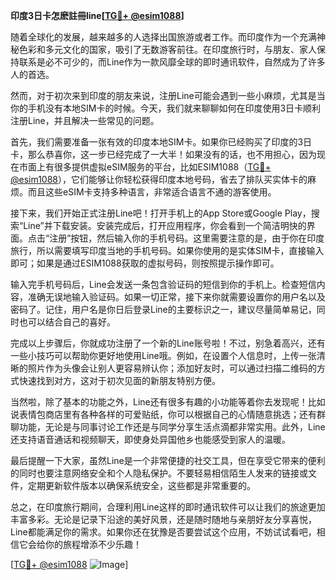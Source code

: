 **印度3日卡怎麽註冊line[[TG💪+ @esim1088](https://t.me/s/esim1088)]**

随着全球化的发展，越来越多的人选择出国旅游或者工作。而印度作为一个充满神秘色彩和多元文化的国家，吸引了无数游客前往。在印度旅行时，与朋友、家人保持联系是必不可少的，而Line作为一款风靡全球的即时通讯软件，自然成为了许多人的首选。

然而，对于初次来到印度的朋友来说，注册Line可能会遇到一些小麻烦，尤其是当你的手机没有本地SIM卡的时候。今天，我们就来聊聊如何在印度使用3日卡顺利注册Line，并且解决一些常见的问题。

首先，我们需要准备一张有效的印度本地SIM卡。如果你已经购买了印度的3日卡，那么恭喜你，这一步已经完成了一大半！如果没有的话，也不用担心，因为现在市面上有很多提供虚拟eSIM服务的平台，比如ESIM1088（[TG💪+ @esim1088](https://t.me/s/esim1088)），它们能够让你轻松获得印度本地号码，省去了排队买实体卡的麻烦。而且这些eSIM卡支持多种语言，非常适合语言不通的游客使用。

接下来，我们开始正式注册Line吧！打开手机上的App Store或Google Play，搜索“Line”并下载安装。安装完成后，打开应用程序，你会看到一个简洁明快的界面。点击“注册”按钮，然后输入你的手机号码。这里需要注意的是，由于你在印度旅行，所以需要填写印度当地的手机号码。如果你使用的是实体SIM卡，直接输入即可；如果是通过ESIM1088获取的虚拟号码，则按照提示操作即可。

输入完手机号码后，Line会发送一条包含验证码的短信到你的手机上。检查短信内容，准确无误地输入验证码。如果一切正常，接下来你就需要设置你的用户名以及密码了。记住，用户名是你日后登录Line的主要标识之一，建议尽量简单易记，同时也可以结合自己的喜好。

完成以上步骤后，你就成功注册了一个新的Line账号啦！不过，别急着高兴，还有一些小技巧可以帮助你更好地使用Line哦。例如，在设置个人信息时，上传一张清晰的照片作为头像会让别人更容易辨认你；添加好友时，可以通过扫描二维码的方式快速找到对方，这对于初次见面的新朋友特别方便。

当然啦，除了基本的功能之外，Line还有很多有趣的小功能等着你去发现呢！比如说表情包商店里有各种各样的可爱贴纸，你可以根据自己的心情随意挑选；还有群聊功能，无论是与同事讨论工作还是与同学分享生活点滴都非常实用。此外，Line还支持语音通话和视频聊天，即使身处异国他乡也能感受到家人的温暖。

最后提醒一下大家，虽然Line是一个非常便捷的社交工具，但在享受它带来的便利的同时也要注意网络安全和个人隐私保护。不要轻易相信陌生人发来的链接或文件，定期更新软件版本以确保系统安全，这些都是非常重要的。

总之，在印度旅行期间，合理利用Line这样的即时通讯软件可以让我们的旅途更加丰富多彩。无论是记录下沿途的美好风景，还是随时随地与亲朋好友分享喜悦，Line都能满足你的需求。如果你还在犹豫是否要尝试这个应用，不妨试试看吧，相信它会给你的旅程增添不少乐趣！

[[TG💪+ @esim1088](https://t.me/s/esim1088) ![Image](https://i.postimg.cc/4NQfJmqS/Snipaste-2025-05-13-00-14-12.png)]